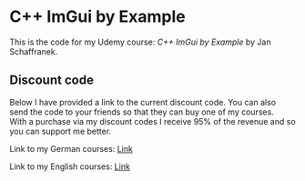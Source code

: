 # C++ ImGui by Example

This is the code for my Udemy course:
*C++ ImGui by Example* by Jan Schaffranek.

## Discount code

Below I have provided a link to the current discount code. You can also send the code to your friends so that they can buy one of my courses.  
With a purchase via my discount codes I receive 95% of the revenue and so you can support me better.

Link to my German courses: [Link](https://github.com/franneck94/YoutubeVideos/blob/main/README.md)

Link to my English courses: [Link](https://github.com/franneck94/YoutubeVideos/blob/main/EnglishCourses.md)
